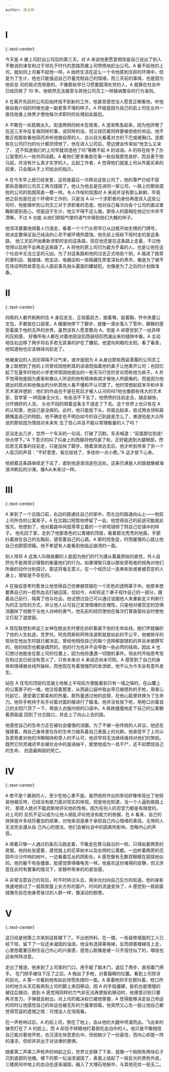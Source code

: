 ```yaml
---
author: 吴业辉
---
```


# **I**
{:.text-center}

今天是 A 被上司赶出公司后的第三天。对 A 来说他更愿意相信是自己说出了别人不敢说的谏言和过于领先于时代的思路而被上司愤愤地赶出公司。A 看不起他的上司，就如同上司看不起他一样。A 始终生活在这么一个令他感到压抑的环境中，但是为了生计，他也只能强迫自己尽量克制自己的情绪，而三天前的事情，也是因为他反驳 司的观点而导致的。不像那些早已习惯要圆滑处世的人，A 就算在社会中已经历练了 10 年，他依然无法接受与其他公司员工一样接纳繁杂的行为准则。 

A 在离开先前的公司后始终找不到新的工作，他甚至感觉没人愿意正眼看他，听他做自我介绍的时候也是一副爱答不理的样子。A 怀疑是因为自己的前上司在业内一直往他身上抹黑才使他每次求职时的处境如此尴尬。

A 不敢在一处耽搁太久。街道两侧的树木在摇曳，A 逐渐焦急起来，因为他厌倦了在这三天中反复做同样的事，说同样的话，但又经历着同样要被拒绝的命运。他不敢正视那些看他简历并听他做自荐的人，总以目光看着对方的下巴或者胸口。连那些在公司打扫的伙计都厌烦他了，他在进入公司后，旁边便会传来如“他怎么又来了， 还不知道我们的上司早就烦透他了吗”等瞧不起 A 的话语。A 的存在给予了办公室里的人一些共同话题。A 看他们更多像是在看一些自我感觉良好，而且善于拍马屁，并没有什么真才实学的人。比起工作者，A 觉得他们就是上司从外面买来的奴隶，只会服从于上司给出的指示。 

A 在今天早上就已经发誓，这将是最后一次拜访这些公司了，他的尊严已经不容 那些高傲的公司员工再次践踏了。他认为他总是在进同一家公司，一路上的那些腐败的公司的氛围简直一模一样。令人作呕的氛围对 A 来说并没有那么新鲜，毕竟他之前也是在这个环境中工作的，只是当 A 以一个求职者的身份再度进入这些公司时，他能够听到公司员工对于求职者的态度。他对自己每次向各个公司的面试者鞠躬感到恶心，但是迫于生计，他又不得不这么做。那些人的面相在他记忆中并不清晰，不过 A 也能 从他们颐指气使的语气中猜到他们大概的样子。 

他浑浑噩噩地顺着人行道走，看着一个个门头旁早已从边框开始生锈的门牌号， 他决定要保证自己纯洁的心灵不被环境所腐蚀。他先前上班和下班时走的是这条路， 他三天前开始重新求职时走的这条路，现在他还是在这条路上走着，不过他觉得以后他不会再走这条路了。A 将他的原上司归为最为歹毒的人，也是让他在这个社会中无法立足的元凶。为了对这条路和他的过去正式地告个别，A 踏进了路旁的便利店、裁缝铺、枪支店、电器店和一些隐藏在弄堂深处的黑市，像是为了做不在场证明而故意在众人面前事先抛头露面的嫌疑犯，也像是为了之后的计划做准备。

# **II**
{:.text-center}

四周的人都齐刷刷的往 A 身后走去，正视着前方，抿着嘴，挺着胸，怀中夹着公文包，手都放在口袋里。A 缓缓地停下了脚步，就像一滴水落入了雪中，静静的感受着属于他的无声的世界。虽然没有人愿意瞥向 A，但是 A 却感觉到了一丝异样的压抑感， 好像所有人都在对着他因没扣西装纽扣而漏出来的缝隙中看。A 主动地往右边移了两步将右手若无其事的护在了腰前。他望向刺眼的太阳，看了看表，他知道他也应该继续向前走了。 

他被身边的人流压得喘不过气来，或许是因为 A 从身边那些西装革履的公司员工身上联想到了他的上司曾经因他刺耳的话语而指着他的鼻子让他离开公司；也回忆起了在童年时他的小学老师常因他提出的一些天马行空的言论而称他为疯子。A 并不觉得他是因为愚笨和像众人所说的他有精神疾病才被他人所鄙夷的，而是因为他提出的观点和他做出的分析其他人看不懂和不认可罢了。他时常想起叔本华和许多艺术家并想到：他们的作品也不是在死后才被人认可的吗?他也像那些伟大的艺术家，哲学家 一样因身无分文，有些活不下去了。他愤愤的往前走去，越走越快，分开拥挤的人流， 头也不回的顺着这条主干道走了下去。这个世界上也只有在 A 的认知里，他自己是没病的。此时，他只能低下头，将肩怂起来，尝试用衣领和肩膀掩盖自己的侧脸。他不确定也不明白如今的自己到底是怎么了，难道他是大众所说的那些因为懦弱对未来失 去了信心并且不能以常理衡量的人了吗？

还没走出几步，忽然一个车夫的一句话，打破了沉默。车夫喊道：“前面那位别走!快点停下。”A 下意识的抖了抖身上的西服将他捋直了些，正好能遮到大腿根部，然后若无其事的往前走，只是加快了脚步。随着渐渐远去后，他才听到传来了另一个人低沉的声音：“不好意思，我忘给钱了，多给你一点小费。”A 这才放下心来。 

他顺着这条路继续走下去了，直到他逐渐消逝在远处。这条仍满是人的路就像被海浪冲刷后的沙滩，像A从未来过一样。 

# **III**
{:.text-center}

A 来到了一个岔路口前，右边的路通往自己的家中，而左边的路通向山上——他前上司所住的公寓房子。A 在岔路口短暂地停留了一会。他觉得自己的前途可能就此毁灭。他想到了，他对着路中间孤零零立着的一个转弯镜照了照自己在镜中的样子。 他先回了家，走到了他那青色的公寓楼的顶层，看着那光秃秃的地面，手颤抖着放在自己的左胸前，感受着自己的心跳。A 那时而急促，时而缓慢的心跳让他自己也颇感烦躁。他不希望有人能看到他临近崩溃的一面。 

别人常将 A 这类人叫做疯癫的人是因为他们的行为遵从着最原始的直觉，外人自然也不能用常识理智的衡量他们的行为。如果理智只是以那些旁观者的视角对他们所做的动作分别探讨，那这将毫无意义。在一个经历过一连串失败或者被否定的人身上，理智是不存在的。 

A 在独自思考时愈发让他觉得自己仿佛被禁锢在一个灰色的透明罩子中。他原本想要靠自己的一腔热血去打破囚笼，但如今，A却将这个罩子视作自己的一部分，跟着自己前行，隔离了他与社会。他试想过自己可以通过说服他人来重新定义判断行为的正当性的方式，并让他人认可自己宣泄情绪的合理性。只是他对被否定的恐惧消磨掉了他敢于与他人对峙的勇气，他先前的经历使他在每次打算直面社会时使他又打起了退堂鼓。 

A 现在联想到命运三女神在她出生时便在纺织着属于他的生命丝线，她们早就编织了他的人生轨迹。克罗托，阿克西斯和阿特洛波斯就是如此的不公平，他被排斥的现状在他出生时就已被决定。曾经他相信自己的每个选择都是随机的并且未被撰写的，他的经历也都是偶然的，他的行为也并不会导致一些必然的结局。因此 A 也幻想过他能坐在那上司的位置上，因为他将遭遇一切随机事件。但此时开始思考现在和过去已经没有意义了，只有未来对 A 来说还尚未可知。A 感受到了自己的身体和情绪被丝线所操纵，而他现在有着很强烈的发泄欲，他不认为今天会有意外发生。 

站在 A 住宅的顶层的混凝土地板上平视前方便能看到只有一墙之隔的，在山腰上的公寓房子的一楼。他注视着那里，从西装口袋中取出早已被捂热的手枪，用掌心托起它，感受着它那柔和的热量。那热量透过他的血管，在他心脏里转换为了生命力。他将手枪持于右手对着对面的楼进行了瞄准。他并没有放下枪，用枪口对着自己的太阳穴顶了一下，再放入衣服内侧的口袋中。A 跌跌撞撞地走下自己的公寓朝着原路返 回到了分岔路口，并走上了向山上去的路。 

他感觉自己的生命力正在被社会缓慢的消磨。为了不被一些传统的人非议，他还在强撑着，用自己身体里仅存的生命力维系着自己表面上的光鲜。他承受不了上司以及旁观者对他的冷眼相待和旁人的不认可，他迟早将无法继续维持对他们的笑脸。既然它的灵魂迟早会被社会中的漩涡抽干，致使他成为一具干尸，还不如燃烧自己的生命， 创造最绚丽的死亡。 

# **IV**
{:.text-center}

A 绝不是个羸弱的人，至少在他心里不是。虽然他将作出的举动好像体现出了他轻易地被压垮，已经没有能力面对现实的体现。但是他也知道，当一个人逼到绝路上时， 那旁人绝对不能武断地评论他的性格，因为任何人的忍受力都是有限度的。对上司的 反抗不足以成为让他人胡乱评论他没有能力的依据，在 A 看来，自己的抉择是许多经历叠加的结果，对他来说是勇于承担自己内心情绪的表现。无用的人无法完全遵从自 己内心的想法，他们会被社会中的因素所影响，忽略内心的声音。 

A 顺着只够一人通过的条石马路走着，不敢走在靠马路沿的一侧，只得贴着两旁的房屋。他四处张望着，感觉路上的花草树木以及右侧的公寓都。一边听着两旁的花园中沙沙作响的树叶，一边看着花丛的阴影处，A 感觉像有无数双眼睛在窥探他似的。他的躯干有些僵直，脸感觉厚得像龟壳一样。他喜欢这份难得的安静，但又厌恶在此时有要事的情况下，安静所带来的的紧张感。 

A 非常注意自己的背后，时不时转过头去，用余光扫向自己后方的街道。他的身影快速地掠过了一扇扇房屋上长方形的窗户。时间的流速变快了，A 感觉到一扇扇窗就像先前在他身旁驶过的人群一样，像滚动的胶卷。 

# **V**
{:.text-center}

这已经是他第三次来到这栋楼下了。不出他所料，在一楼，一些装修墙面的工人已经下班，留下了一坛还未凝固的油漆。他没有选择乘电梯，反而顺着楼梯往上走，心里想着要压制住自己内心的兴奋感，感觉心脏像是被一只手捏住似了的，喉咙也迎来阵阵凉意。 

走出了楼道，他来到了上司家的门口，用手敲了敲木门，退后了两步，直视着门把手。 在门把手被往下压了之后，A 掏出了手枪，对着猫眼的位置。看到上司惊讶的目光，A 第一次看到他有如此惊慌失措的一面。A 拿着枪的手在颤抖着，枪口所对的地方从天花板再到上司的脚上来回移动。因 A 的手指僵硬，扳机也是慢慢的被往后拨动，直到 A 感觉用同样的力气却无法再使扳机移动时，他便意识到只要再次发力，子弹就会射出。对上司的裁决权已被他掌握，A 觉得能够决定自己命运的同时让他感觉自己的命运也被无形的力量掌控着。他突然又心生一股让他自己都觉得荒诞的遗憾之情：可惜没人在场观看。 

在一声枪响过后，A 的前上司，倒在了地上，血从他的大腿中喷涌而出。飞出来的弹壳打在了 A 的脸上，而 A 却目不转睛地盯着倒在血泊中的人。他只是不敢相信自己能对着他开枪，也沉浸在快意恩仇中。但他缺少了一份喜悦，而内心却是一阵的凄凉，但却并非出于对法律的畏惧。 

随着第二声第三声枪声的响起之后，世界又安静了下来，就像一个刚刚有两块石子沉到底部的池塘。楼下的那一坛油漆凝固了，表面上结起了一层反光的黑色外皮。 三楼房间中地上的血泊也逐渐凝固，融入了大理石地板中，与其他花纹一般无二。 

